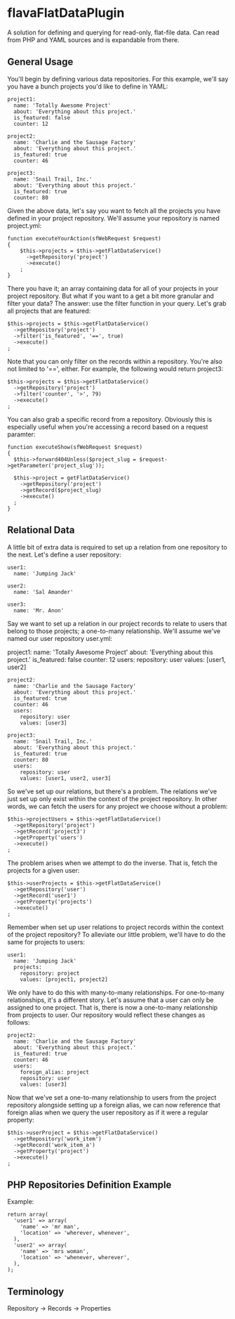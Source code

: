 flavaFlatDataPlugin
===================
A solution for defining and querying for read-only, flat-file data. Can read from PHP 
and YAML sources and is expandable from there.


General Usage
-------------
You'll begin by defining various data repositories. For this example, we'll say you
have a bunch projects you'd like to define in YAML:


    project1:
      name: 'Totally Awesome Project'
      about: 'Everything about this project.'
      is_featured: false
      counter: 12

    project2:
      name: 'Charlie and the Sausage Factory'
      about: 'Everything about this project.'
      is_featured: true
      counter: 46

    project3:
      name: 'Snail Trail, Inc.'
      about: 'Everything about this project.'
      is_featured: true
      counter: 80


Given the above data, let's say you want to fetch all the projects you have defined
in your project repository. We'll assume your repository is named project.yml:


    function executeYourAction(sfWebRequest $request)
    {
        $this->projects = $this->getFlatDataService()
          ->getRepository('project')
          ->execute()
        ;
    }


There you have it; an array containing data for all of your projects in your project
repository. But what if you want to a get a bit more granular and filter your data? 
The answer: use the filter function in your query. Let's grab all projects that are
featured:


    $this->projects = $this->getFlatDataService()
      ->getRepository('project')
      ->filter('is_featured', '==', true)
      ->execute()
    ;


Note that you can only filter on the records within a repository. You're also not limited 
to '==', either. For example, the following would return project3:


    $this->projects = $this->getFlatDataService()
      ->getRepository('project')
      ->filter('counter', '>', 79)
      ->execute()
    ;


You can also grab a specific record from a repository. Obviously this is especially useful 
when you're accessing a record based on a request paramter:


    function executeShow(sfWebRequest $request)
    {
      $this->forward404Unless($project_slug = $request->getParameter('project_slug'));

      $this->project = getFlatDataService()
        ->getRepository('project')
        ->getRecord($project_slug)
        ->execute()
      ;
    }
  

Relational Data
---------------
A little bit of extra data is required to set up a relation from one repository to the next. 
Let's define a user repository:


    user1:
      name: 'Jumping Jack'

    user2:
      name: 'Sal Amander'

    user3:
      name: 'Mr. Anon'


Say we want to set up a relation in our project records to relate to users that belong to those 
projects; a one-to-many relationship. We'll assume we've named our user repository user.yml:


   project1:
      name: 'Totally Awesome Project'
      about: 'Everything about this project.'
      is_featured: false
      counter: 12
      users:
        repository: user
        values: [user1, user2]

    project2:
      name: 'Charlie and the Sausage Factory'
      about: 'Everything about this project.'
      is_featured: true
      counter: 46
      users:
        repository: user
        values: [user3]

    project3:
      name: 'Snail Trail, Inc.'
      about: 'Everything about this project.'
      is_featured: true
      counter: 80
      users:
        repository: user
        values: [user1, user2, user3]


So we've set up our relations, but there's a problem. The relations we've just set up only 
exist within the context of the project repository. In other words, we can fetch the users 
for any project we choose without a problem:


    $this->projectUsers = $this->getFlatDataService()
      ->getRepository('project')
      ->getRecord('project3')
      ->getProperty('users')
      ->execute()
    ;


The problem arises when we attempt to do the inverse. That is, fetch the projects for a given 
user:


    $this->userProjects = $this->getFlatDataService()
      ->getRepository('user')
      ->getRecord('user1')
      ->getProperty('projects')
      ->execute()
    ;


Remember when set up user relations to project records within the context of the project 
repository? To alleviate our little problem, we'll have to do the same for projects to users:


    user1:
      name: 'Jumping Jack'
      projects:
        repository: project
        values: [project1, project2] 


We only have to do this with many-to-many relationships. For one-to-many relationships, it's a 
different story. Let's assume that a user can only be assigned to one project. That is, there is 
now a one-to-many relationship from projects to user. Our repository would reflect these changes 
as follows:


    project2:
      name: 'Charlie and the Sausage Factory'
      about: 'Everything about this project.'
      is_featured: true
      counter: 46
      users:
        foreign_alias: project
        repository: user
        values: [user3]


Now that we've set a one-to-many relationship to users from the project repository alongside setting 
up a foreign alias, we can now reference that foreign alias when we query the user repository as if 
it were a regular property:


    $this->userProject = $this->getFlatDataService()
      ->getRepository('work_item')
      ->getRecord('work_item_a')
      ->getProperty('project')
      ->execute()
    ;




PHP Repositories Definition Example
-----------------------------------
Example:

    return array(
      'user1' => array(
        'name' => 'mr man',
        'location' => 'wherever, whenever',
      ),
      'user2' => array(
        'name' => 'mrs woman',
        'location' => 'whenever, wherever',
      ),
    );


Terminology
-----------
Repository -> Records -> Properties
